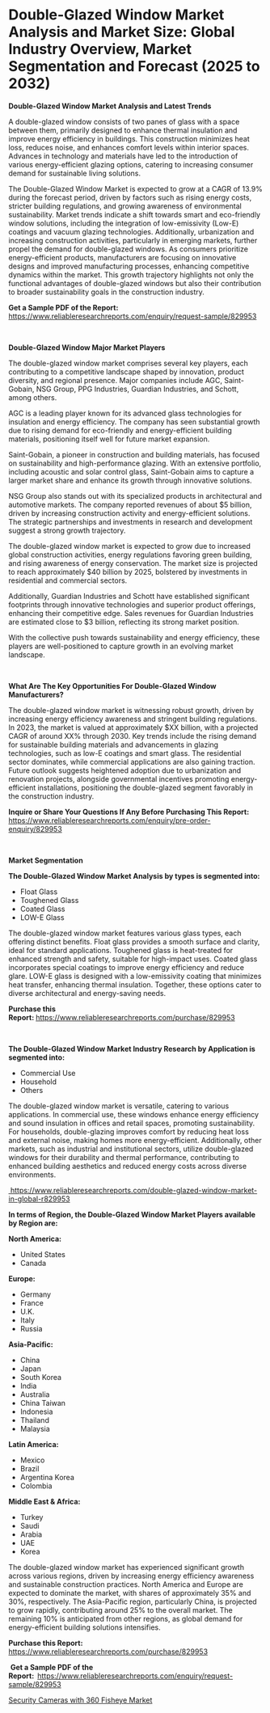 <p><h1>Double-Glazed Window Market Analysis and Market Size: Global Industry Overview, Market Segmentation and Forecast (2025 to 2032)</h1></p><p><strong>Double-Glazed Window Market Analysis and Latest Trends</strong></p>
<p><p>A double-glazed window consists of two panes of glass with a space between them, primarily designed to enhance thermal insulation and improve energy efficiency in buildings. This construction minimizes heat loss, reduces noise, and enhances comfort levels within interior spaces. Advances in technology and materials have led to the introduction of various energy-efficient glazing options, catering to increasing consumer demand for sustainable living solutions.</p><p>The Double-Glazed Window Market is expected to grow at a CAGR of 13.9% during the forecast period, driven by factors such as rising energy costs, stricter building regulations, and growing awareness of environmental sustainability. Market trends indicate a shift towards smart and eco-friendly window solutions, including the integration of low-emissivity (Low-E) coatings and vacuum glazing technologies. Additionally, urbanization and increasing construction activities, particularly in emerging markets, further propel the demand for double-glazed windows. As consumers prioritize energy-efficient products, manufacturers are focusing on innovative designs and improved manufacturing processes, enhancing competitive dynamics within the market. This growth trajectory highlights not only the functional advantages of double-glazed windows but also their contribution to broader sustainability goals in the construction industry.</p></p>
<p><strong>Get a Sample PDF of the Report:&nbsp;</strong> <a href="https://www.reliableresearchreports.com/enquiry/request-sample/829953?utm_campaign=3086&utm_medium=2&utm_source=Github&utm_content=ia&utm_term=25032025&utm_id=double-glazed-window">https://www.reliableresearchreports.com/enquiry/request-sample/829953</a></p>
<p>&nbsp;</p>
<p><strong>Double-Glazed Window Major Market Players</strong></p>
<p><p>The double-glazed window market comprises several key players, each contributing to a competitive landscape shaped by innovation, product diversity, and regional presence. Major companies include AGC, Saint-Gobain, NSG Group, PPG Industries, Guardian Industries, and Schott, among others. </p><p>AGC is a leading player known for its advanced glass technologies for insulation and energy efficiency. The company has seen substantial growth due to rising demand for eco-friendly and energy-efficient building materials, positioning itself well for future market expansion.</p><p>Saint-Gobain, a pioneer in construction and building materials, has focused on sustainability and high-performance glazing. With an extensive portfolio, including acoustic and solar control glass, Saint-Gobain aims to capture a larger market share and enhance its growth through innovative solutions.</p><p>NSG Group also stands out with its specialized products in architectural and automotive markets. The company reported revenues of about $5 billion, driven by increasing construction activity and energy-efficient solutions. The strategic partnerships and investments in research and development suggest a strong growth trajectory.</p><p>The double-glazed window market is expected to grow due to increased global construction activities, energy regulations favoring green building, and rising awareness of energy conservation. The market size is projected to reach approximately $40 billion by 2025, bolstered by investments in residential and commercial sectors.</p><p>Additionally, Guardian Industries and Schott have established significant footprints through innovative technologies and superior product offerings, enhancing their competitive edge. Sales revenues for Guardian Industries are estimated close to $3 billion, reflecting its strong market position.</p><p>With the collective push towards sustainability and energy efficiency, these players are well-positioned to capture growth in an evolving market landscape.</p></p>
<p>&nbsp;</p>
<p><strong>What Are The Key Opportunities For Double-Glazed Window Manufacturers?</strong></p>
<p><p>The double-glazed window market is witnessing robust growth, driven by increasing energy efficiency awareness and stringent building regulations. In 2023, the market is valued at approximately $XX billion, with a projected CAGR of around XX% through 2030. Key trends include the rising demand for sustainable building materials and advancements in glazing technologies, such as low-E coatings and smart glass. The residential sector dominates, while commercial applications are also gaining traction. Future outlook suggests heightened adoption due to urbanization and renovation projects, alongside governmental incentives promoting energy-efficient installations, positioning the double-glazed segment favorably in the construction industry.</p></p>
<p><strong>Inquire or Share Your Questions If Any Before Purchasing This Report:</strong> <a href="https://www.reliableresearchreports.com/enquiry/pre-order-enquiry/829953?utm_campaign=3086&utm_medium=2&utm_source=Github&utm_content=ia&utm_term=25032025&utm_id=double-glazed-window">https://www.reliableresearchreports.com/enquiry/pre-order-enquiry/829953</a></p>
<p>&nbsp;</p>
<p><strong>Market Segmentation</strong></p>
<p><strong>The Double-Glazed Window Market Analysis by types is segmented into:</strong></p>
<p><ul><li>Float Glass</li><li>Toughened Glass</li><li>Coated Glass</li><li>LOW-E Glass</li></ul></p>
<p><p>The double-glazed window market features various glass types, each offering distinct benefits. Float glass provides a smooth surface and clarity, ideal for standard applications. Toughened glass is heat-treated for enhanced strength and safety, suitable for high-impact uses. Coated glass incorporates special coatings to improve energy efficiency and reduce glare. LOW-E glass is designed with a low-emissivity coating that minimizes heat transfer, enhancing thermal insulation. Together, these options cater to diverse architectural and energy-saving needs.</p></p>
<p><strong>Purchase this Report:&nbsp;</strong><a href="https://www.reliableresearchreports.com/purchase/829953?utm_campaign=3086&utm_medium=2&utm_source=Github&utm_content=ia&utm_term=25032025&utm_id=double-glazed-window">https://www.reliableresearchreports.com/purchase/829953</a></p>
<p>&nbsp;</p>
<p><strong>The Double-Glazed Window Market Industry Research by Application is segmented into:</strong></p>
<p><ul><li>Commercial Use</li><li>Household</li><li>Others</li></ul></p>
<p><p>The double-glazed window market is versatile, catering to various applications. In commercial use, these windows enhance energy efficiency and sound insulation in offices and retail spaces, promoting sustainability. For households, double-glazing improves comfort by reducing heat loss and external noise, making homes more energy-efficient. Additionally, other markets, such as industrial and institutional sectors, utilize double-glazed windows for their durability and thermal performance, contributing to enhanced building aesthetics and reduced energy costs across diverse environments.</p></p>
<p><a href="https://www.reliableresearchreports.com/double-glazed-window-market-in-global-r829953?utm_campaign=3086&utm_medium=2&utm_source=Github&utm_content=ia&utm_term=25032025&utm_id=double-glazed-window">&nbsp;https://www.reliableresearchreports.com/double-glazed-window-market-in-global-r829953</a></p>
<p><strong>In terms of Region, the Double-Glazed Window Market Players available by Region are:</strong></p>
<p>
    <p> <strong> North America: </strong>
        <ul>
            <li>United States</li>
            <li>Canada</li>
        </ul>
        </p> 
    <p> <strong> Europe: </strong>
        <ul>
            <li>Germany</li>
            <li>France</li>
            <li>U.K.</li>
            <li>Italy</li>
            <li>Russia</li>
        </ul>
        </p> 
    <p> <strong> Asia-Pacific: </strong>
        <ul>
            <li>China</li>
            <li>Japan</li>
            <li>South Korea</li>
            <li>India</li>
            <li>Australia</li>
            <li>China Taiwan</li>
            <li>Indonesia</li>
            <li>Thailand</li>
            <li>Malaysia</li>
        </ul>
        </p> 
    <p> <strong> Latin America: </strong>
        <ul>
            <li>Mexico</li>
            <li>Brazil</li>
            <li>Argentina Korea</li>
            <li>Colombia</li>
        </ul>
        </p> 
    <p> <strong> Middle East & Africa: </strong>
        <ul>
            <li>Turkey</li>
            <li>Saudi</li>
            <li>Arabia</li>
            <li>UAE</li>
            <li>Korea</li>
        </ul>
    </p>
    </p>
<p><p>The double-glazed window market has experienced significant growth across various regions, driven by increasing energy efficiency awareness and sustainable construction practices. North America and Europe are expected to dominate the market, with shares of approximately 35% and 30%, respectively. The Asia-Pacific region, particularly China, is projected to grow rapidly, contributing around 25% to the overall market. The remaining 10% is anticipated from other regions, as global demand for energy-efficient building solutions intensifies.</p></p>
<p><strong>Purchase this Report: </strong><a href="https://www.reliableresearchreports.com/purchase/829953?utm_campaign=3086&utm_medium=2&utm_source=Github&utm_content=ia&utm_term=25032025&utm_id=double-glazed-window">https://www.reliableresearchreports.com/purchase/829953</a></p>
<p>&nbsp;<strong>Get a Sample PDF of the Report:&nbsp;&nbsp;</strong><a href="https://www.reliableresearchreports.com/enquiry/request-sample/829953?utm_campaign=3086&utm_medium=2&utm_source=Github&utm_content=ia&utm_term=25032025&utm_id=double-glazed-window">https://www.reliableresearchreports.com/enquiry/request-sample/829953</a></p>
<p><strong></strong></p>
<p><p><a href="https://github.com/jhamygunler/Market-Research-Report-List-1/blob/main/security-cameras-with-360-fisheye-market.md?utm_campaign=3086&utm_medium=2&utm_source=Github&utm_content=ia&utm_term=25032025&utm_id=double-glazed-window">Security Cameras with 360 Fisheye Market</a></p></p>